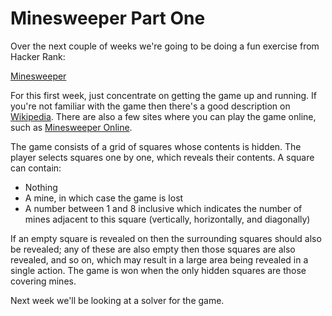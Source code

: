 # Minesweeper Part One #

Over the next couple of weeks we're going to be doing a fun exercise from Hacker Rank:

[Minesweeper](https://www.hackerrank.com/contests/practice-test-6/challenges/minesweeper-1)

For this first week, just concentrate on getting the game up and running. If you're not familiar with the game then
there's a good description on [Wikipedia](https://en.wikipedia.org/wiki/Minesweeper_(video_game)). There are also a few
sites where you can play the game online, such as [Minesweeper Online](http://minesweeperonline.com/).

The game consists of a grid of squares whose contents is hidden. The player selects squares one by one, which reveals
their contents. A square can contain:

- Nothing
- A mine, in which case the game is lost
- A number between 1 and 8 inclusive which indicates the number of mines adjacent to this square (vertically,
  horizontally, and diagonally)

If an empty square is revealed on then the surrounding squares should also be revealed; any of these are also empty then
those squares are also revealed, and so on, which may result in a large area being revealed in a single action. The game
is won when the only hidden squares are those covering mines.

Next week we'll be looking at a solver for the game.
